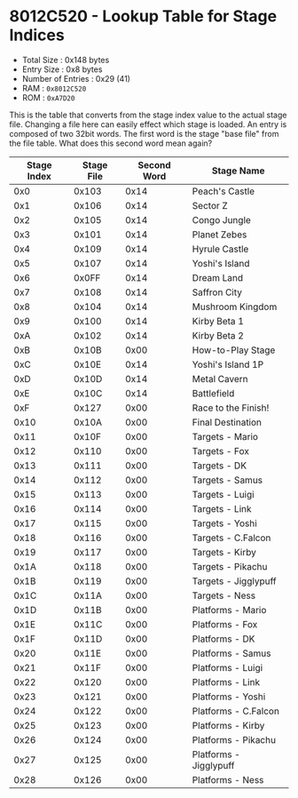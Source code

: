 # 8012C520 - Lookup Table for Stage Indices
* Total Size : 0x148 bytes
* Entry Size : 0x8 bytes
* Number of Entries : 0x29 (41)
* RAM : `0x8012C520`
* ROM : `0xA7D20`

This is the table that converts from the stage index value to the actual stage file. Changing a file here can easily effect which stage is loaded. An entry is composed of two 32bit words. The first word is the stage "base file" from the file table. What does this second word mean again? 

| Stage Index | Stage File  | Second Word | Stage Name      |
|-------------|-------------|-------------|-----------------|
| 0x0         | 0x103       | 0x14        | Peach's Castle  |
| 0x1         | 0x106       | 0x14        | Sector Z        |
| 0x2         | 0x105       | 0x14        | Congo Jungle    |
| 0x3         | 0x101       | 0x14        | Planet Zebes    |
| 0x4         | 0x109       | 0x14        | Hyrule Castle   |
| 0x5         | 0x107       | 0x14        | Yoshi's Island  |
| 0x6         | 0x0FF       | 0x14        | Dream Land      |
| 0x7         | 0x108       | 0x14        | Saffron City    |
| 0x8         | 0x104       | 0x14        | Mushroom Kingdom|
| 0x9         | 0x100       | 0x14        | Kirby Beta 1    |
| 0xA         | 0x102       | 0x14        | Kirby Beta 2    |
| 0xB         | 0x10B       | 0x00        | How-to-Play Stage |
| 0xC         | 0x10E       | 0x14        | Yoshi's Island 1P |
| 0xD         | 0x10D       | 0x14        | Metal Cavern    |
| 0xE         | 0x10C       | 0x14        | Battlefield     |
| 0xF         | 0x127       | 0x00        | Race to the Finish! |
| 0x10        | 0x10A       | 0x00        | Final Destination |
| 0x11        | 0x10F       | 0x00        | Targets - Mario |
| 0x12        | 0x110       | 0x00        | Targets - Fox   |
| 0x13        | 0x111       | 0x00        | Targets - DK    |
| 0x14        | 0x112       | 0x00        | Targets - Samus |
| 0x15        | 0x113       | 0x00        | Targets - Luigi |
| 0x16        | 0x114       | 0x00        | Targets - Link  |
| 0x17        | 0x115       | 0x00        | Targets - Yoshi |
| 0x18        | 0x116       | 0x00        | Targets - C.Falcon |
| 0x19        | 0x117       | 0x00        | Targets - Kirby |
| 0x1A        | 0x118       | 0x00        | Targets - Pikachu |
| 0x1B        | 0x119       | 0x00        | Targets - Jigglypuff  |
| 0x1C        | 0x11A       | 0x00        | Targets - Ness  |
| 0x1D        | 0x11B       | 0x00        | Platforms - Mario |
| 0x1E        | 0x11C       | 0x00        | Platforms - Fox |
| 0x1F        | 0x11D       | 0x00        | Platforms - DK  |
| 0x20        | 0x11E       | 0x00        | Platforms - Samus |
| 0x21        | 0x11F       | 0x00        | Platforms - Luigi |
| 0x22        | 0x120       | 0x00        | Platforms - Link  |
| 0x23        | 0x121       | 0x00        | Platforms - Yoshi |
| 0x24        | 0x122       | 0x00        | Platforms - C.Falcon  |
| 0x25        | 0x123       | 0x00        | Platforms - Kirby |
| 0x26        | 0x124       | 0x00        | Platforms - Pikachu |
| 0x27        | 0x125       | 0x00        | Platforms - Jigglypuff  |
| 0x28        | 0x126       | 0x00        | Platforms - Ness  |
